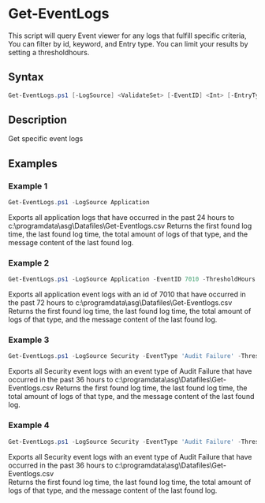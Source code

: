# Get-EventLogs

  This script will query Event viewer for any logs that fulfill specific criteria,
  You can filter by id, keyword, and Entry type.
  You can limit your results by setting a thresholdhours.

## Syntax
```PowerShell
Get-EventLogs.ps1 [-LogSource] <ValidateSet> [-EventID] <Int> [-EntryType] <ValidateSet> [-KeyWord] <string> [-ThresholdHours] <Int> [<CommonParameters>]
```
## Description

Get specific event logs

## Examples


###  Example 1 
```PowerShell
Get-EventLogs.ps1 -LogSource Application
```

Exports all application logs that have occurred in the past 24 hours to c:\programdata\asg\Datafiles\Get-Eventlogs.csv
Returns the first found log time, the last found log time, the total amount of logs of that type, and the message content of the last found log.

###  Example 2 
```PowerShell
Get-EventLogs.ps1 -LogSource Application -EventID 7010 -ThresholdHours 72
```

Exports all application event logs with an id of 7010 that have occurred in the past 72 hours to c:\programdata\asg\Datafiles\Get-Eventlogs.csv
Returns the first found log time, the last found log time, the total amount of logs of that type, and the message content of the last found log.

###  Example 3
```PowerShell
Get-EventLogs.ps1 -LogSource Security -EventType 'Audit Failure' -ThresholdHours 36
```

Exports all Security event logs with an event type of Audit Failure that have occurred in the past 36 hours to c:\programdata\asg\Datafiles\Get-Eventlogs.csv
Returns the first found log time, the last found log time, the total amount of logs of that type, and the message content of the last found log.

###  Example 4
```PowerShell
Get-EventLogs.ps1 -LogSource Security -EventType 'Audit Failure' -ThresholdHours 36
```

Exports all Security event logs with an event type of Audit Failure that have occurred in the past 36 hours to c:\programdata\asg\Datafiles\Get-Eventlogs.csv  
Returns the first found log time, the last found log time, the total amount of logs of that type, and the message content of the last found log.